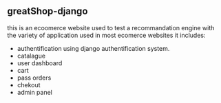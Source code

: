 ## greatShop-django
this is an ecoomerce website used to test a recommandation engine with the variety of application used in most ecomerce websites
it includes:
* authentification using django authentification system.
* catalague 
* user dashboard
* cart
* pass orders
* chekout
* admin panel



